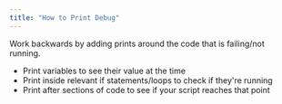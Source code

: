 ```yaml
---
title: "How to Print Debug"
---
```


Work backwards by adding prints around the code that is failing/not running.

-   Print variables to see their value at the time
-   Print inside relevant if statements/loops to check if they're running
-   Print after sections of code to see if your script reaches that point
